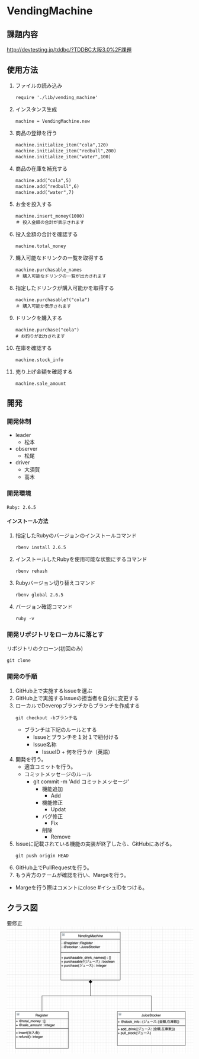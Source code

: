 # VendingMachine

## 課題内容
http://devtesting.jp/tddbc/?TDDBC大阪3.0%2F課題

## 使用方法
1. ファイルの読み込み
    ```
    require './lib/vending_machine'
    ```
1. インスタンス生成
    ```
    machine = VendingMachine.new
    ```
1. 商品の登録を行う
    ```
    machine.initialize_item("cola",120)
    machine.initialize_item("redbull",200)
    machine.initialize_item("water",100)
    ```
1. 商品の在庫を補充する
    ```
    machine.add("cola",5)
    machine.add("redbull",6)
    machine.add("water",7)
    ```
1. お金を投入する
    ```
    machine.insert_money(1000)
    ＃ 投入金額の合計が表示されます
    ```
1. 投入金額の合計を確認する
    ```
    machine.total_money
    ```
1. 購入可能なドリンクの一覧を取得する
    ```
    machine.purchasable_names
    ＃ 購入可能なドリンクの一覧が出力されます
    ```
1. 指定したドリンクが購入可能かを取得する
    ```
    machine.purchasable?("cola")
    ＃ 購入可能か表示されます
    ```
1. ドリンクを購入する
    ```
    machine.purchase("cola")
    # お釣りが出力されます
    ```
1. 在庫を確認する
    ```
    machine.stock_info
    ```
1. 売り上げ金額を確認する
    ```
    machine.sale_amount
    ```

## 開発
### 開発体制
- leader
  - 松本  
- observer
  - 松尾
- driver
  - 大須賀
  - 高木

### 開発環境
`Ruby: 2.6.5`

####  インストール方法
1. 指定したRubyのバージョンのインストールコマンド
    ```
    rbenv install 2.6.5
    ```
1. インストールしたRubyを使用可能な状態にするコマンド
    ```
    rbenv rehash
    ```
1. Rubyバージョン切り替えコマンド
    ```
    rbenv global 2.6.5
    ```
1. バージョン確認コマンド
    ```
    ruby -v
    ```

### 開発リポジトリをローカルに落とす
リポジトリのクローン(初回のみ)

```
git clone 
```

### 開発の手順
1. GitHub上で実施するIssueを選ぶ
1. GitHub上で実施するIssueの担当者を自分に変更する
1. ローカルでDeveropブランチからブランチを作成する
    ```
    git checkout -bブランチ名
    ```
    - ブランチは下記のルールとする
      - Issueとブランチを１対１で紐付ける
      - Issue名称
        - IssueID + 何を行うか（英語）
1. 開発を行う。
    - 適宜コミットを行う。
    - コミットメッセージのルール
      - git commit -m 'Add コミットメッセージ'
        - 機能追加
          - Add
        - 機能修正
          - Updat
        - バグ修正
          - Fix
        - 削除
          - Remove
1. Issueに記載されている機能の実装が終了したら、GitHubにあげる。
    ```
    git push origin HEAD
    ```
1. GitHub上でPullRequestを行う。
1. もう片方のチームが確認を行い、Margeを行う。
  - Margeを行う際はコメントにclose #イシュIDをつける。

## クラス図
要修正
![クラス図](document/class.png)
